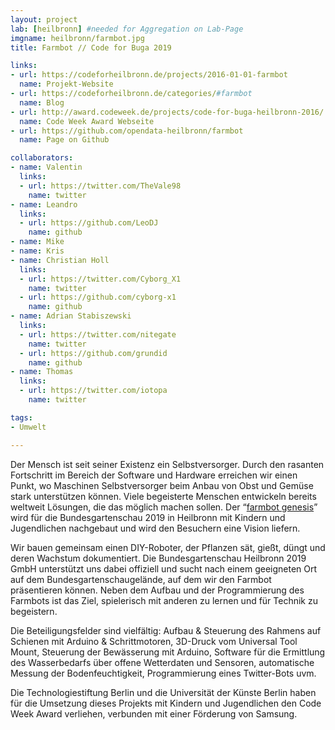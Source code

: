```yaml
---
layout: project
lab: [heilbronn] #needed for Aggregation on Lab-Page
imgname: heilbronn/farmbot.jpg
title: Farmbot // Code for Buga 2019

links:
- url: https://codeforheilbronn.de/projects/2016-01-01-farmbot
  name: Projekt-Website
- url: https://codeforheilbronn.de/categories/#farmbot
  name: Blog
- url: http://award.codeweek.de/projects/code-for-buga-heilbronn-2016/
  name: Code Week Award Webseite
- url: https://github.com/opendata-heilbronn/farmbot
  name: Page on Github

collaborators:
- name: Valentin
  links:
  - url: https://twitter.com/TheVale98
    name: twitter
- name: Leandro
  links:
  - url: https://github.com/LeoDJ
    name: github
- name: Mike
- name: Kris
- name: Christian Holl
  links:
  - url: https://twitter.com/Cyborg_X1
    name: twitter
  - url: https://github.com/cyborg-x1
    name: github
- name: Adrian Stabiszewski
  links:
  - url: https://twitter.com/nitegate
    name: twitter
  - url: https://github.com/grundid
    name: github
- name: Thomas
  links:
  - url: https://twitter.com/iotopa
    name: twitter

tags:
- Umwelt

---
```


<p>Der Mensch ist seit seiner Existenz ein Selbstversorger. Durch den rasanten Fortschritt im Bereich der Software und
    Hardware erreichen wir einen Punkt, wo Maschinen Selbstversorger beim Anbau von Obst und Gemüse stark unterstützen
    können. Viele begeisterte Menschen entwickeln bereits weltweit Lösungen, die das möglich machen sollen. Der “<a
            href="http://farmbot.io/" target="_blank">farmbot genesis</a>” wird für die Bundesgartenschau 2019 in
    Heilbronn mit Kindern und Jugendlichen nachgebaut und wird den Besuchern eine Vision liefern.</p>

<p>
    Wir bauen gemeinsam einen DIY-Roboter, der Pflanzen sät, gießt, düngt und deren Wachstum dokumentiert. Die
    Bundesgartenschau Heilbronn 2019 GmbH unterstützt uns dabei offiziell und sucht nach einem geeigneten Ort auf dem
    Bundesgartenschaugelände, auf dem wir den Farmbot präsentieren können. Neben dem Aufbau und der Programmierung des
    Farmbots ist das Ziel, spielerisch mit anderen zu lernen und für Technik zu begeistern.
</p>

<p>
    Die Beteiligungsfelder sind vielfältig: Aufbau & Steuerung des Rahmens auf Schienen mit Arduino & Schrittmotoren,
    3D-Druck vom Universal Tool Mount, Steuerung der Bewässerung mit Arduino, Software für die Ermittlung des
    Wasserbedarfs über offene Wetterdaten und Sensoren, automatische Messung der Bodenfeuchtigkeit, Programmierung eines
    Twitter-Bots uvm.</p>

<p>Die Technologiestiftung Berlin und die Universität der Künste Berlin haben für die Umsetzung dieses Projekts mit Kindern und Jugendlichen den Code Week Award verliehen, verbunden mit einer Förderung von Samsung.</p>
